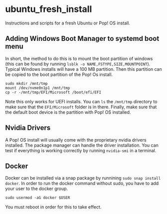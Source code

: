 # ubuntu_fresh_install
Instructions and scripts for a fresh Ubuntu or Pop! OS install.

## Adding Windows Boot Manager to systemd boot menu

In short, the method to do this is to mount the boot partition of windows (this can be found by running `lsblk -o NAME,FSTYPE,SIZE,MOUNTPOINT`). Typical Windows installs will have a 100 MB partition. Then this partition can be copied to the boot partition of the Pop! Os install.

```
sudo mkdir /mnt/tmp
mount /dev/nvme0n1p1 /mnt/tmp
cp -r -/mnt/tmp/EFI/Microsoft /boot/efi/EFI
```

Note this only works for UEFI installs. You can `ls` the `/mnt/tmp` directory to make sure that the `EFI/Microsoft` folder is in there. Finally, make sure that the default boot device is the partition with Pop! OS installed.


## Nvidia Drivers

A Pop! OS install will usually come with the proprietary nvidia drivers installed. The package manager can handle the driver installation. You can test if everything is working correctly by running `nvidia-smi` in a terminal.

## Docker

Docker can be installed via a snap package by runnining `sudo snap install docker`. In order to run the docker command without sudo, you have to add your user to the docker group. 

```sudo usermod -aG docker $USER```

You must reboot in order for this to take effect.
